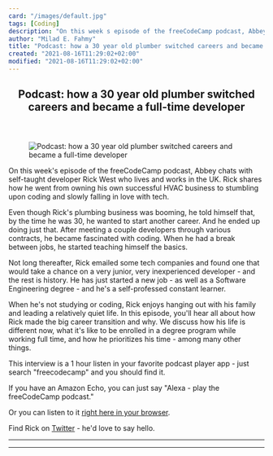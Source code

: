 ```yaml
---
card: "/images/default.jpg"
tags: [Coding]
description: "On this week s episode of the freeCodeCamp podcast, Abbey cha"
author: "Milad E. Fahmy"
title: "Podcast: how a 30 year old plumber switched careers and became a full-time developer"
created: "2021-08-16T11:29:02+02:00"
modified: "2021-08-16T11:29:02+02:00"
---
```

<div class="site-wrapper">
<main id="site-main" class="site-main outer">
<div class="inner">
<article class="post-full post tag-coding tag-technology tag-career-change ">
<header class="post-full-header">
<h1 class="post-full-title">Podcast: how a 30 year old plumber switched careers and became a full-time developer</h1>
</header>
<figure class="post-full-image">
<picture>
<source media="(max-width: 700px)" sizes="1px" srcset="data:image/gif;base64,R0lGODlhAQABAIAAAAAAAP///yH5BAEAAAAALAAAAAABAAEAAAIBRAA7 1w">
<source media="(min-width: 701px)" sizes="(max-width: 800px) 400px,
(max-width: 1170px) 700px,
1400px" srcset="/news/content/images/size/w300/2019/06/Rick-west-podcast-image.jpeg 300w,
/news/content/images/size/w600/2019/06/Rick-west-podcast-image.jpeg 600w,
/news/content/images/size/w1000/2019/06/Rick-west-podcast-image.jpeg 1000w,
/news/content/images/size/w2000/2019/06/Rick-west-podcast-image.jpeg 2000w">
<img onerror="this.style.display='none'" src="/news/content/images/size/w2000/2019/06/Rick-west-podcast-image.jpeg" alt="Podcast: how a 30 year old plumber switched careers and became a full-time developer">
</picture>
</figure>
<section class="post-full-content">
<div class="post-content">
<p>On this week's episode of the freeCodeCamp podcast, Abbey chats with self-taught developer Rick West who lives and works in the UK. Rick shares how he went from owning his own successful HVAC business to stumbling upon coding and slowly falling in love with tech. </p><p>Even though Rick's plumbing business was booming, he told himself that, by the time he was 30, he wanted to start another career. And he ended up doing just that. After meeting a couple developers through various contracts, he became fascinated with coding. When he had a break between jobs, he started teaching himself the basics. </p><p>Not long thereafter, Rick emailed some tech companies and found one that would take a chance on a very junior, very inexperienced developer - and the rest is history. He has just started a new job - as well as a Software Engineering degree - and he's a self-professed constant learner.</p><p>When he's not studying or coding, Rick enjoys hanging out with his family and leading a relatively quiet life. In this episode, you'll hear all about how Rick made the big career transition and why. We discuss how his life is different now, what it's like to be enrolled in a degree program while working full time, and how he prioritizes his time - among many other things.</p><p>This interview is a 1 hour listen in your favorite podcast player app - just search "freecodecamp" and you should find it.</p><p>If you have an Amazon Echo, you can just say "Alexa - play the freeCodeCamp podcast."</p><p>Or you can listen to it <a href="https://podcast.freecodecamp.org/ep-69-from-successful-plumber-to-full-time-developer">right here in your browser</a>.</p><p>Find Rick on <a href="https://twitter.com/rick_west8">Twitter</a> - he'd love to say hello.</p>
</div>
<hr>
<hr>
</section>
</article>
</div>
</main>
</div>
<!-- Google Tag Manager (noscript) -->
<!-- End Google Tag Manager (noscript) -->
